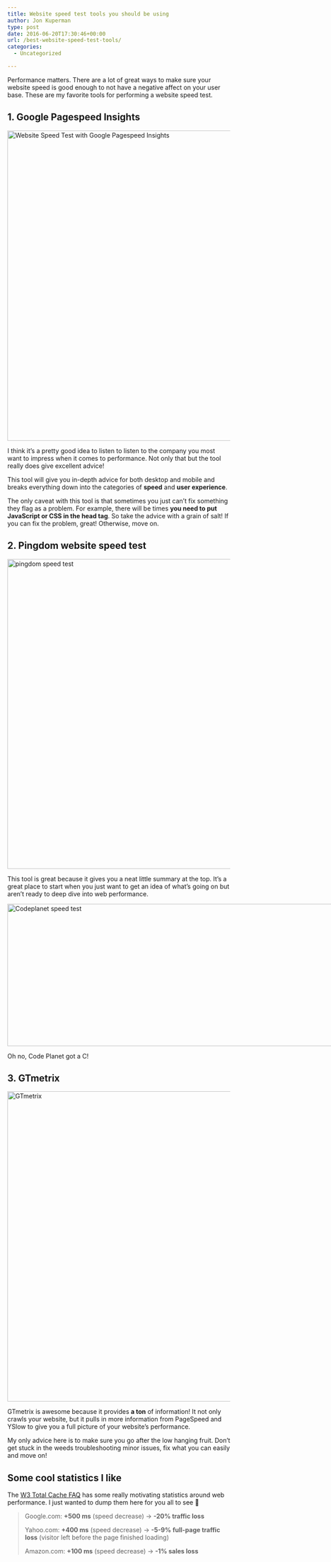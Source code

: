 ```yaml
---
title: Website speed test tools you should be using
author: Jon Kuperman
type: post
date: 2016-06-20T17:30:46+00:00
url: /best-website-speed-test-tools/
categories:
  - Uncategorized

---
```

Performance matters. There are a lot of great ways to make sure your website speed is good enough to not have a negative affect on your user base. These are my favorite tools for performing a website speed test.

## 1. Google Pagespeed Insights

[<img class="aligncenter size-full wp-image-1013" src="https://codeplanet.io/wp-content/uploads/2016/06/Screen-Shot-2016-06-19-at-12.24.40-PM.png" alt="Website Speed Test with Google Pagespeed Insights" width="1277" height="700" />][1]

I think it&#8217;s a pretty good idea to listen to listen to the company you most want to impress when it comes to performance. Not only that but the tool really does give excellent advice!

This tool will give you in-depth advice for both desktop and mobile and breaks everything down into the categories of **speed** and **user experience**.

The only caveat with this tool is that sometimes you just can&#8217;t fix something they flag as a problem. For example, there will be times **you need to put JavaScript or CSS in the head tag**. So take the advice with a grain of salt! If you can fix the problem, great! Otherwise, move on.

## 2. Pingdom website speed test

[<img class="aligncenter size-full wp-image-1018" src="https://codeplanet.io/wp-content/uploads/2016/06/Screen-Shot-2016-06-19-at-12.37.42-PM.png" alt="pingdom speed test" width="1280" height="699" />][2]

This tool is great because it gives you a neat little summary at the top. It&#8217;s a great place to start when you just want to get an idea of what&#8217;s going on but aren&#8217;t ready to deep dive into web performance.

<div id="attachment_1019" style="width: 1004px" class="wp-caption aligncenter">
  <a href="https://codeplanet.io/wp-content/uploads/2016/06/Screen-Shot-2016-06-19-at-12.39.13-PM.png"><img class="wp-image-1019 size-full" src="https://codeplanet.io/wp-content/uploads/2016/06/Screen-Shot-2016-06-19-at-12.39.13-PM.png" alt="Codeplanet speed test" width="994" height="321" /></a>
  
  <p class="wp-caption-text">
    Oh no, Code Planet got a C!
  </p>
</div>

## 3. GTmetrix

[<img class="aligncenter size-full wp-image-1023" src="https://codeplanet.io/wp-content/uploads/2016/06/Screen-Shot-2016-06-19-at-12.44.37-PM.png" alt="GTmetrix" width="1278" height="700" />][3]

GTmetrix is awesome because it provides **a ton** of information! It not only crawls your website, but it pulls in more information from PageSpeed and YSlow to give you a full picture of your website&#8217;s performance.

My only advice here is to make sure you go after the low hanging fruit. Don&#8217;t get stuck in the weeds troubleshooting minor issues, fix what you can easily and move on!

## Some cool statistics I like

The [W3 Total Cache FAQ][4] has some really motivating statistics around web performance. I just wanted to dump them here for you all to see 🙂

> Google.com: **+500 ms** (speed decrease) -> **-20% traffic loss**
> 
> Yahoo.com: **+400 ms** (speed decrease) -> **-5-9% full-page traffic loss** (visitor left before the page finished loading)
> 
> Amazon.com: **+100 ms** (speed decrease) -> **-1% sales loss**

 [1]: https://codeplanet.io/wp-content/uploads/2016/06/Screen-Shot-2016-06-19-at-12.24.40-PM.png
 [2]: https://codeplanet.io/wp-content/uploads/2016/06/Screen-Shot-2016-06-19-at-12.37.42-PM.png
 [3]: https://codeplanet.io/wp-content/uploads/2016/06/Screen-Shot-2016-06-19-at-12.44.37-PM.png
 [4]: https://wordpress.org/plugins/w3-total-cache/faq/